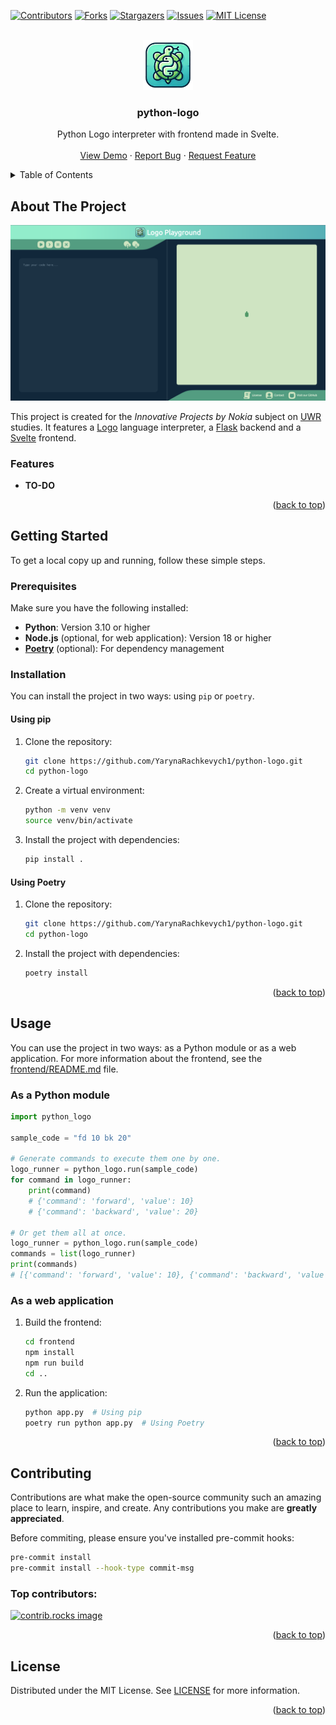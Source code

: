 <a id="readme-top"></a>



<!-- PROJECT SHIELDS -->
[![Contributors][contributors-shield]][contributors-url]
[![Forks][forks-shield]][forks-url]
[![Stargazers][stars-shield]][stars-url]
[![Issues][issues-shield]][issues-url]
[![MIT License][license-shield]][license-url]



<!-- PROJECT LOGO -->
<br />
<div align="center">
  <a href="https://github.com/YarynaRachkevych1/python-logo">
    <img src="images/logo.png" alt="Logo" width="80" height="80">
  </a>

<h3 align="center">python-logo</h3>

  <p align="center">
    Python Logo interpreter with frontend made in Svelte.
    <br />
    <br />
    <a href="https://github.com/YarynaRachkevych1/python-logo">View Demo</a>
    ·
    <a href="https://github.com/YarynaRachkevych1/python-logo/issues/new?labels=bug&template=bug-report---.md">Report Bug</a>
    ·
    <a href="https://github.com/YarynaRachkevych1/python-logo/issues/new?labels=enhancement&template=feature-request---.md">Request Feature</a>
  </p>
</div>



<!-- TABLE OF CONTENTS -->
<details>
  <summary>Table of Contents</summary>
  <ol>
    <li>
      <a href="#about-the-project">About The Project</a>
      <ul>
        <li><a href="#features">Features</a></li>
      </ul>
    </li>
    <li>
      <a href="#getting-started">Getting Started</a>
      <ul>
        <li><a href="#prerequisites">Prerequisites</a></li>
        <li><a href="#installation">Installation</a></li>
      </ul>
    </li>
    <li>
      <a href="#usage">Usage</a>
      <ul>
        <li><a href="#as-a-python-module">As a Python module</a></li>
        <li><a href="#as-a-web-application">As a web application</a></li>
      </ul>
    </li>
    <li><a href="#contributing">Contributing</a></li>
    <li><a href="#license">License</a></li>
  </ol>
</details>



<!-- ABOUT THE PROJECT -->
## About The Project

[![python-logo screenshot][product-screenshot]][product-screenshot]

This project is created for the *Innovative Projects by Nokia* subject on [UWR][uwr-url] studies. It features a [Logo][logo-url] language interpreter, a [Flask][flask-url] backend and a [Svelte][svelte-url] frontend.

<a id="features"></a>
### Features

- **TO-DO**

<p align="right">(<a href="#readme-top">back to top</a>)</p>



<!-- GETTING STARTED -->
## Getting Started

To get a local copy up and running, follow these simple steps.

### Prerequisites

Make sure you have the following installed:
- **Python**: Version 3.10 or higher
- **Node.js** (optional, for web application): Version 18 or higher
- [**Poetry**][poetry-url] (optional): For dependency management

### Installation

You can install the project in two ways: using `pip` or `poetry`.

#### Using pip

1. Clone the repository:

   ```sh
   git clone https://github.com/YarynaRachkevych1/python-logo.git
   cd python-logo
   ```

2. Create a virtual environment:

   ```sh
   python -m venv venv
   source venv/bin/activate
   ```

3. Install the project with dependencies:

   ```sh
   pip install .
   ```

#### Using Poetry

1. Clone the repository:

   ```sh
   git clone https://github.com/YarynaRachkevych1/python-logo.git
   cd python-logo
   ```

2. Install the project with dependencies:

   ```sh
   poetry install
   ```

<p align="right">(<a href="#readme-top">back to top</a>)</p>



<!-- USAGE -->
## Usage

You can use the project in two ways: as a Python module or as a web application.
For more information about the frontend, see the [frontend/README.md][frontend-readme-url] file.

### As a Python module

```python
import python_logo

sample_code = "fd 10 bk 20"

# Generate commands to execute them one by one.
logo_runner = python_logo.run(sample_code)
for command in logo_runner:
    print(command)
    # {'command': 'forward', 'value': 10}
    # {'command': 'backward', 'value': 20}

# Or get them all at once.
logo_runner = python_logo.run(sample_code)
commands = list(logo_runner)
print(commands)
# [{'command': 'forward', 'value': 10}, {'command': 'backward', 'value': 20}]
```

### As a web application

1. Build the frontend:

   ```sh
   cd frontend
   npm install
   npm run build
   cd ..
   ```

2. Run the application:

   ```sh
   python app.py  # Using pip
   poetry run python app.py  # Using Poetry
   ```



<p align="right">(<a href="#readme-top">back to top</a>)</p>



<!-- CONTRIBUTING -->
## Contributing

Contributions are what make the open-source community such an amazing place to learn, inspire, and create. Any contributions you make are **greatly appreciated**.

Before commiting, please ensure you've installed pre-commit hooks:

```bash
pre-commit install
pre-commit install --hook-type commit-msg
```

### Top contributors:

<a href="https://github.com/YarynaRachkevych1/python-logo/graphs/contributors">
  <img src="https://contrib.rocks/image?repo=YarynaRachkevych1/python-logo" alt="contrib.rocks image" />
</a>

<p align="right">(<a href="#readme-top">back to top</a>)</p>



<!-- LICENSE -->
## License

Distributed under the MIT License. See [LICENSE][license-url] for more information.

<p align="right">(<a href="#readme-top">back to top</a>)</p>



<!-- MARKDOWN LINKS & IMAGES -->
<!-- https://www.markdownguide.org/basic-syntax/#reference-style-links -->
[contributors-shield]: https://img.shields.io/github/contributors/YarynaRachkevych1/python-logo.svg?style=for-the-badge
[contributors-url]: https://github.com/YarynaRachkevych1/python-logo/graphs/contributors
[forks-shield]: https://img.shields.io/github/forks/YarynaRachkevych1/python-logo.svg?style=for-the-badge
[forks-url]: https://github.com/YarynaRachkevych1/python-logo/network/members
[stars-shield]: https://img.shields.io/github/stars/YarynaRachkevych1/python-logo.svg?style=for-the-badge
[stars-url]: https://github.com/YarynaRachkevych1/python-logo/stargazers
[issues-shield]: https://img.shields.io/github/issues/YarynaRachkevych1/python-logo.svg?style=for-the-badge
[issues-url]: https://github.com/YarynaRachkevych1/python-logo/issues
[license-shield]: https://img.shields.io/github/license/YarynaRachkevych1/python-logo.svg?style=for-the-badge
[license-url]: https://github.com/YarynaRachkevych1/python-logo/blob/main/LICENSE
[product-screenshot]: images/screenshot.png
[logo-url]: https://en.wikipedia.org/wiki/Logo_(programming_language)
[uwr-url]: https://rekrutacja.uni.wroc.pl/kierunek/informatyka-i-stopnia-stacjonarne-licencjackie-i-inzynierskie
[flask-url]: https://flask.palletsprojects.com/en/stable
[svelte-url]: https://svelte.dev
[poetry-url]: https://python-poetry.org
[frontend-readme-url]: frontend/README.md
